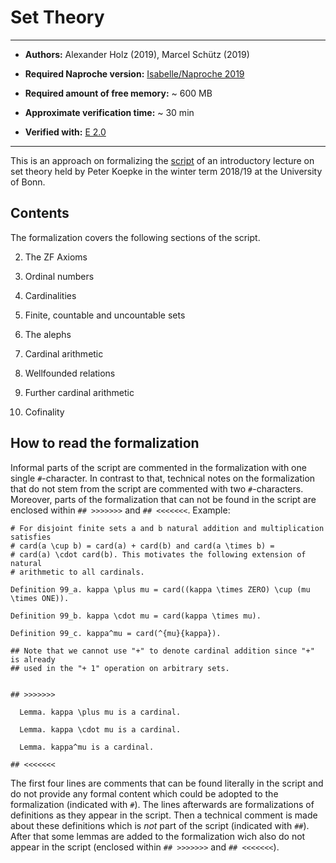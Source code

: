 # Set Theory


---

- **Authors:** Alexander Holz (2019), Marcel Schütz (2019)

- **Required Naproche version:** [Isabelle/Naproche 2019][1]

- **Required amount of free memory:** ~ 600 MB

- **Approximate verification time:** ~ 30 min

- **Verified with:** [E 2.0][2]

---


This is an approach on formalizing the [script][3] of an introductory lecture on
set theory held by Peter Koepke in the winter term 2018/19 at the University of
Bonn.


## Contents

The formalization covers the following sections of the script.

 2. The ZF Axioms

 3. Ordinal numbers

 8. Cardinalities

 9. Finite, countable and uncountable sets

10. The alephs

11. Cardinal arithmetic

12. Wellfounded relations

13. Further cardinal arithmetic

14. Cofinality


## How to read the formalization

Informal parts of the script are commented in the formalization with one single
`#`-character. In contrast to that, technical notes on the formalization that do
not stem from the script are commented with two `#`-characters. Moreover, parts
of the formalization that can not be found in the script are enclosed within
`## >>>>>>>` and `## <<<<<<<`. Example:

```
# For disjoint finite sets a and b natural addition and multiplication satisfies
# card(a \cup b) = card(a) + card(b) and card(a \times b) =
# card(a) \cdot card(b). This motivates the following extension of natural
# arithmetic to all cardinals.

Definition 99_a. kappa \plus mu = card((kappa \times ZERO) \cup (mu \times ONE)).

Definition 99_b. kappa \cdot mu = card(kappa \times mu).

Definition 99_c. kappa^mu = card(^{mu}{kappa}).

## Note that we cannot use "+" to denote cardinal addition since "+" is already
## used in the "+ 1" operation on arbitrary sets.


## >>>>>>>

  Lemma. kappa \plus mu is a cardinal.

  Lemma. kappa \cdot mu is a cardinal.

  Lemma. kappa^mu is a cardinal.

## <<<<<<<
```

The first four lines are comments that can be found literally in the script and
do not provide any formal content which could be adopted to the formalization
(indicated with `#`). The lines afterwards are formalizations of definitions as
they appear in the script. Then a technical comment is made about these
definitions which is _not_ part of the script (indicated with `##`). After that
some lemmas are added to the formalization wich also do not appear in the script
(enclosed within `## >>>>>>>` and `## <<<<<<<`).



[1]: <https://sketis.net/2019/isabelle-naproche-for-automatic-proof-checking-of-ordinary-mathematical-texts>
[2]: <http://wwwlehre.dhbw-stuttgart.de/~sschulz/E/Archive.html>
[3]: <http://www.math.uni-bonn.de/ag/logik/teaching/2018WS/set_theory/current_scriptum.pdf>
